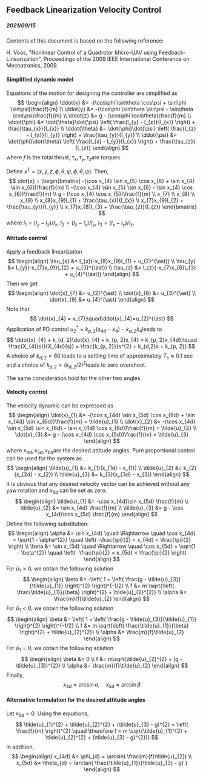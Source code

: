 ## Feedback Linearization Velocity Control

##### 2021/09/15

Contents of this document is based on the following reference:

H. Voos, "Nonlinear Control of a Quadrotor Micro-UAV using Feedback-Linearization", Proceedings of the 2009 IEEE International Conference on Mechatronics, 2009.



#### Simplified dynamic model

Equations of the motion for designing the controller are simplified as
$$
\begin{align}
\ddot{x} &= -(\cos\phi \sin\theta \cos\psi + \sin\phi \sin\psi)\frac{f}{m} \\
\ddot{y} &= -(\cos\phi \sin\theta \sin\psi - \sin\theta \cos\psi)\frac{f}{m} \\
\ddot{z} &= g - (\cos\phi \cos\theta)\frac{f}{m} \\
\ddot{\phi} &= \dot{\theta}\dot{\psi} \left( \frac{I_{y} - I_{z}}{I_{x}} \right) + \frac{\tau_{x}}{I_{x}} \\
\ddot{\theta} &= \dot{\phi}\dot{\psi} \left( \frac{I_{z} - I_{x}}{I_{y}} \right) + \frac{\tau_{y}}{I_{y}} \\
\ddot{\psi} &= \dot{\phi}\dot{\theta} \left( \frac{I_{x} - I_{y}}{I_{x}} \right) + \frac{\tau_{z}}{I_{z}}
\end{align}
$$
where $f$​ is the total thrust, $\tau_{x}, \tau_{y}, \tau_{z}$​​ are torques.

Define $x^{T}=(\dot{x}, \dot{y}, \dot{z}, \phi, \theta, \psi, \dot{\phi}, \dot{\theta}, \dot{\psi})$. Then,
$$
\dot{x} = 
\begin{bmatrix}
-(\cos x_{4} \sin x_{5} \cos x_{6} + \sin x_{4} \sin x_{6})\frac{f}{m} \\
-(\cos x_{4} \sin x_{5} \sin x_{6} - \sin x_{4} \cos x_{6})\frac{f}{m} \\
g - (\cos x_{4} \cos x_{5})\frac{f}{m} \\
x_{7} \\
x_{8} \\
x_{9} \\
x_{8}x_{9}I_{1} + \frac{\tau_{x}}{I_{x}} \\
x_{7}x_{9}I_{2} + \frac{\tau_{y}}{I_{y}} \\
x_{7}x_{8}I_{3} + \frac{\tau_{z}}{I_{z}}
\end{bmatrix}
$$
where $I_{1}=(I_{y} - I_{z})/I_{x}$, $I_{2}=(I_{z} - I_{x})/I_{y}$, $I_{3}=(I_{x} - I_{y})/I_{z}$.



#### Attitude control

Apply a feedback linearization
$$
\begin{align}
\tau_{x} &= I_{x}(-x_{8}x_{9}I_{1} + u_{2}^{\ast}) \\
\tau_{y} &= I_{y}(-x_{7}x_{9}I_{2} + u_{3}^{\ast}) \\
\tau_{z} &= I_{z}(-x_{7}x_{8}I_{3} + u_{4}^{\ast})
\end{align}
$$
Then we get
$$
\begin{align}
\dot{x}_{7} &= u_{2}^{\ast} \\
\dot{x}_{8} &= u_{3}^{\ast} \\
\dot{x}_{9} &= u_{4}^{\ast}
\end{align}
$$
Note that
$$
\dot{x}_{4} = x_{7};\quad\ddot{x}_{4}=u_{2}^{\ast}
$$
Application of PD control $u_{2}^{\ast} = k_{p, 2}(x_{4d} - x_{4}) - k_{d, 2}\dot{x}_{4}$​ leads to
$$
\ddot{x}_{4} + k_{d, 2}\dot{x}_{4} + k_{p, 2}x_{4} = k_{p, 2}x_{4d};\quad \frac{X_{4}(s)}{X_{4d}(s)} = \frac{k_{p, 2}}{s^{2} + k_{d,2}s + k_{p, 2}}
$$
A choice of $k_{d, 2}=80$ leads to a settling time of approximately $T_{s} \approx 0.1$ sec and a choice of $k_{p, 2}=(k_{d,2}/2)^{2}$​ leads to zero overshoot.

The same consideration hold for the other two angles.



#### Velocity control

The velocity dynamic can be expressed as
$$
\begin{align}
\dot{x}_{1} &= -(\cos x_{4d} \sin x_{5d} \cos x_{6d} + \sin x_{4d} \sin x_{6d})\frac{f}{m} = \tilde{u}_{1} \\
\dot{x}_{2} &= -(\cos x_{4d} \sin x_{5d} \sin x_{6d} - \sin x_{4d} \cos x_{6d})\frac{f}{m} = \tilde{u}_{2} \\
\dot{x}_{3} &= g - (\cos x_{4d} \cos x_{5d})\frac{f}{m} = \tilde{u}_{3}
\end{align}
$$
where $x_{4d}, x_{5d}, x_{6d}$​ are the desired attitude angles. Pure proportional control can be used for the system as
$$
\begin{align}
\tilde{u}_{1} &= k_{1}(x_{1d} - x_{1}) \\
\tilde{u}_{2} &= k_{2}(x_{2d} - x_{2}) \\
\tilde{u}_{3} &= k_{3}(x_{3d} - x_{3})
\end{align}
$$
It is obvious that any desired velocity vector can be achieved without any yaw rotation and $x_{6d}$​ can be set as zero.
$$
\begin{align}
\tilde{u}_{1} &= -\cos x_{4d}\sin x_{5d} \frac{f}{m} \\
\tilde{u}_{2} &= \sin x_{4d} \frac{f}{m} \\
\tilde{u}_{3} &= g - \cos x_{4d}\cos x_{5d} \frac{f}{m}
\end{align}
$$
Define the following substitution:
$$
\begin{align}
\alpha &= \sin x_{4d} \quad \Rightarrow \quad \cos x_{4d} = \sqrt{1 - \alpha^{2}} \quad \left( -\frac{\pi}{2} < x_{4d} < \frac{\pi}{2} \right) \\
\beta &= \sin x_{5d} \quad \Rightarrow \quad \cos x_{5d} = \sqrt{1 - \beta^{2}} \quad \left( -\frac{\pi}{2} < x_{5d} < \frac{\pi}{2} \right)
\end{align}
$$
For $\tilde{u}_{1} > 0$​, we obtain the following solution
$$
\begin{align}
\beta &= -\left(
1 + \left( \frac{g - \tilde{u}_{3}}{\tilde{u}_{1}} \right)^{2} \right)^{-1/2} \\
f &= m \sqrt{\left( \frac{\tilde{u}_{1}}{\beta} \right)^{2} + \tilde{u}_{2}^{2}} \\
\alpha &= \frac{m}{f}\tilde{u}_{2}
\end{align}
$$
For $\tilde{u}_{1} < 0$, we obtain the following solution
$$
\begin{align}
\beta &= \left(
1 + \left( \frac{g - \tilde{u}_{3}}{\tilde{u}_{1}} \right)^{2} \right)^{-1/2} \\
f &= m \sqrt{\left( \frac{\tilde{u}_{1}}{\beta} \right)^{2} + \tilde{u}_{2}^{2}} \\
\alpha &= \frac{m}{f}\tilde{u}_{2}
\end{align}
$$
For $\tilde{u}_{1}=0$, we obtain the following solution
$$
\begin{align}
\beta &= 0 \\
f &= m\sqrt{\tilde{u}_{2}^{2} + (g - \tilde{u}_{3})^{2}} \\
\alpha &= \frac{m}{f}\tilde{u}_{2}
\end{align}
$$
Finally,
$$
x_{4d} = \arcsin \alpha,\quad x_{5d} = \arcsin \beta
$$



#### Alternative formulation for the desired attitude angles

Let $x_{6d}=0$. Using the equations,
$$
\tilde{u}_{1}^{2} + \tilde{u}_{2}^{2} + (\tilde{u}_{3} - g)^{2} = \left( \frac{f}{m} \right)^{2} \quad \therefore f = m \sqrt{\tilde{u}_{1}^{2} + \tilde{u}_{2}^{2} + (\tilde{u}_{3} - g)^{2})}
$$
In addition,
$$
\begin{align}
x_{4d} &= \phi_{d} = \arcsin( \frac{m}{f}\tilde{u}_{2}) \\
x_{5d} &= \theta_{d} = \arctan( \frac{\tilde{u}_{1}}{\tilde{u}_{3} - g} )
\end{align}
$$






